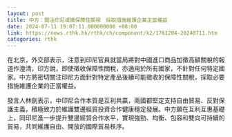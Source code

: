 ```yaml
---
layout: post
title: 中方：關注印尼或徵保障性關稅　採取措施維護企業正當權益
date: 2024-07-11 19:07:11.000000000 +08:00
link: https://news.rthk.hk/rthk/ch/component/k2/1761204-20240711.htm
categories: rthk
---
```


在北京，外交部表示，注意到印尼官員就當局將對中國進口商品加徵高額關稅的報道作澄清，印方說，即使徵收保障性關稅，亦適用於所有國家，不針對任何特定國家。中方將密切關注印尼方面針對特定產品後續可能徵收的保障性關稅，採取必要措施維護企業的正當權益。

發言人林劍表示，中印尼合作本質是互利共贏，兩國都堅定支持自由貿易、反對保護主義，積極致力於維護雙邊經貿投資合作健康穩定發展。中方願在互利互惠基礎上，同印尼進一步提升雙邊經貿合作水平，實現強勁、均衡、包容和雙向可持續的貿易，共同維護自由、開放的國際貿易秩序。
